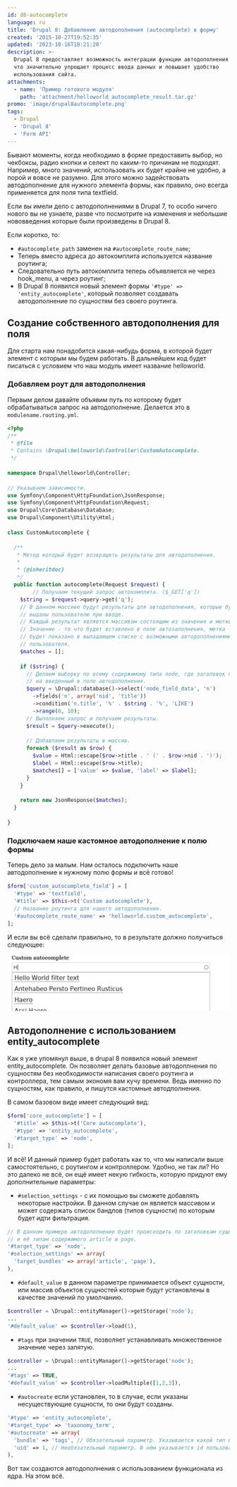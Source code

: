 ```yaml
---
id: d8-autocomplete
language: ru
title: 'Drupal 8: Добавление автодополнения (autocomplete) в форму'
created: '2015-10-27T19:52:35'
updated: '2023-10-16T18:21:20'
description: >-
  Drupal 8 предоставляет возможность интеграции функции автодополнения в формы,
  что значительно упрощает процесс ввода данных и повышает удобство
  использования сайта.
attachments:
  - name: 'Пример готового модуля'
    path: 'attachment/helloworld_autocomplete_result.tar.gz'
promo: 'image/drupal8autocomplete.png'
tags:
  - Drupal
  - 'Drupal 8'
  - 'Form API'
---
```


Бывают моменты, когда необходимо в форме предоставить выбор, но чекбоксы, радио
кнопки и селект по каким-то причинам не подходят. Например, много значений,
использовать их будет крайне не удобно, а порой и вовсе не разумно. Для этого
можно задействовать автодополнение для нужного элемента формы, как правило, оно
всегда применяется для поля типа textfield.

Если вы имели дело с автодополнениями в Drupal 7, то особо ничего нового вы не
узнаете, разве что посмотрите на изменения и небольшие нововведения которые были
произведены в Drupal 8.

Если коротко, то:

- `#autocomplete_path` заменен на `#autocomplete_route_name`;
- Теперь вместо адреса до автокомплита используется название роутинга;
- Следовательно путь автокомплита теперь объявляется не через hook_menu, а через
  роутинг;
- В Drupal 8 появился новый элемент формы `'#type' => 'entity_autocomplete'`,
  который позволяет создавать автодополнение по сущностям без своего роутинга.

## Создание собственного автодополнения для поля

Для старта нам понадобится какая-нибудь форма, в которой будет элемент с которым
мы будем работать. В дальнейшем код будет писаться с условием что наш модуль
имеет название helloworld.

### Добавляем роут для автодополнения

Первым делом давайте объявим путь по которому будет обрабатываться запрос на
автодополнение. Делается это в `modulename.routing.yml`.

```php {"header":"/src/Controller/CustomAutocomplete.php"}
<?php
/**
 * @file
 * Contains \Drupal\helloworld\Controller\CustomAutocomplete.
 */

namespace Drupal\helloworld\Controller;

// Указываем зависимости.
use Symfony\Component\HttpFoundation\JsonResponse;
use Symfony\Component\HttpFoundation\Request;
use Drupal\Core\Database\Database;
use Drupal\Component\Utility\Html;

class CustomAutocomplete {

  /**
   * Метод который будет возвращять результаты для автодополнения.
   *
   * {@inheritdoc}
   */
  public function autocomplete(Request $request) {
	    // Получаем текущий запрос автокомплита. ($_GET['q'])
    $string = $request->query->get('q');
    // В данном массиве будут результаты для автодополнения, которые будут
    // выданы пользователю при вводе.
    // Каждый результат является массивом состоящим из значения и метки.
    // Значение - то что будет вставлено в поле автозаполнения, метка - то что
    // будет показано в выпадающем списке с возможными автодополнениями для
    // пользователя.
    $matches = [];

    if ($string) {
      // Делаем выборку по всему содержимому типа node, где заголовок похож
      // на введенный в поле автодополнения.
      $query = \Drupal::database()->select('node_field_data', 'n')
        ->fields('n', array('nid', 'title'))
        ->condition('n.title', '%' . $string . '%', 'LIKE')
        ->range(0, 10);
      // Выполняем запрос и получаем результаты.
      $result = $query->execute();

      // Добавляем результаты в массив.
      foreach ($result as $row) {
        $value = Html::escape($row->title . ' (' . $row->nid . ')');
        $label = Html::escape($row->title);
        $matches[] = ['value' => $value, 'label' => $label];
      }
    }

    return new JsonResponse($matches);
  }

}
```

### Подключаем наше кастомное автодополнение к полю формы

Теперь дело за малым. Нам осталось подключить наше автодополнение к нужному полю
формы и всё готово!

```php
$form['custom_autocomplete_field'] = [
  '#type' => 'textfield',
  '#title' => $this->t('Custom autocomplete'),
  // Название роутинга для нашего автодополнения.
  '#autocomplete_route_name' => 'helloworld.custom_autocomplete',
];
```

И если вы всё сделали правильно, то в результате должно получиться следующее:

![Автодополнение.](image/1.png)

## Автодополнение с использованием entity_autocomplete

Как я уже упомянул выше, в drupal 8 появился новый элемент entity_autocomplete.
Он позволяет делать базовые автодоплнения по сущностям без необходимости
написания своего роутинга и контроллера, тем самым экономя вам кучу времени.
Ведь именно по сущностям, как правило, и пишутся кастомные автодполнения.

В самом базовом виде имеет следующий вид:

```php
$form['core_autocomplete'] = [
  '#title' => $this->t('Core autocomplete'),
  '#type' => 'entity_autocomplete',
  '#target_type' => 'node',
];
```

И всё! И данный пример будет работать как то, что мы написали выше
самостоятельно, с роутингом и контроллером. Удобно, не так ли? Но это далеко не
всё, он ещё имеет некую гибкость, которую придуют ему дополнительные параметры:

- `#selection_settings` - с их помощью вы сможете добавлять некоторые настройки.
  В данном случае он является массивом и может содержать список бандлов (типов
  сущности) по которым будет идти фильтрация.

```php
// В данном примере автодополнение будет происходить по заголовкам сущности типа node
// и её типам содержимого article и page.
'#target_type' => 'node',
'#selection_settings' => array(
  'target_bundles' => array('article', 'page'),
),
```

- `#default_value`  в данном параметре принимается объект сущности, или массив
  объектов сущностей которые будут установлены в качестве значений по умолчанию.

```php
$controller = \Drupal::entityManager()->getStorage('node');
...
'#default_value' => $controller->load(1),
```

- `#tags` при значении `TRUE`, позволяет устанавливать множественное значение
  через запятую.

```php
$controller = \Drupal::entityManager()->getStorage('node');
...
'#tags' => TRUE,
'#default_value' => $controller->loadMultiple([1,2,3]),
```

- `#autocreate` если установлен, то в случае, если указаны несуществующие
  сущности, то они будут созданы.

```php
'#type' => 'entity_autocomplete',
'#target_type' => 'taxonomy_term',
'#autocreate' => array(
  'bundle' => 'tags', // Обязательный параметр. Указывается какой тип будет создаваться.
  'uid' => 1, // Необязательный параметр. В нём указывается id пользователя, который будет числиться автором созданного материала. Если не указано, будет использован id текущего пользователя.
),
```

Вот так создаются автодополнения с использованием функционала из ядра. На этом
всё.
